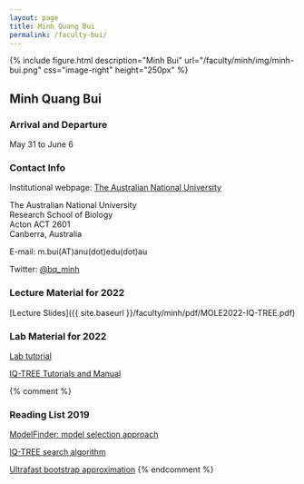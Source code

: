 ```yaml
---
layout: page
title: Minh Quang Bui
permalink: /faculty-bui/
---
```

{% include figure.html description="Minh Bui" url="/faculty/minh/img/minh-bui.png" css="image-right" height="250px" %}

## Minh Quang Bui

### Arrival and Departure 

May 31 to June 6

### Contact Info

Institutional webpage: [The Australian National University](https://researchers.anu.edu.au/researchers/bui-m)

The Australian National University<br>
Research School of Biology<br>
Acton ACT 2601<br>
Canberra, Australia<br>

E-mail: m.bui(AT)anu(dot)edu(dot)au

Twitter: [@bq_minh](https://twitter.com/bq_minh)

### Lecture Material for 2022

[Lecture Slides]({{ site.baseurl }}/faculty/minh/pdf/MOLE2022-IQ-TREE.pdf)

### Lab Material for 2022

[Lab tutorial](http://www.iqtree.org/workshop/molevol2022)

[IQ-TREE Tutorials and Manual](http://www.iqtree.org/doc)

{% comment %}
### Reading List 2019

[ModelFinder: model selection approach](https://doi.org/10.1038/nmeth.4285)

[IQ-TREE search algorithm](https://doi.org/10.1093/molbev/msu300)

[Ultrafast bootstrap approximation](https://doi.org/10.1093/molbev/mst024)
{% endcomment %}
